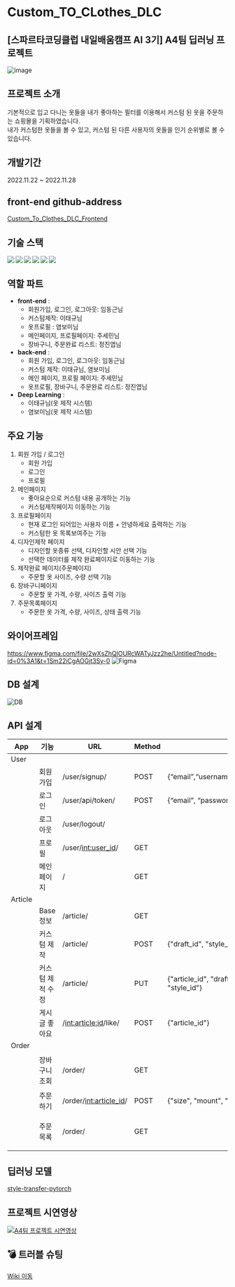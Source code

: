 # Custom_TO_CLothes_DLC
## [스파르타코딩클럽 내일배움캠프 AI 3기] A4팀 딥러닝 프로젝트
![image](https://user-images.githubusercontent.com/113073174/204189210-e56ca6e8-f649-41a5-83a9-0dc14ba562d3.png)

## 프로젝트 소개
기본적으로 입고 다니는 옷들을 내가 좋아하는 필터를 이용해서 커스텀 된 옷을 주문하는 쇼핑몰을 기획하였습니다.  
내가 커스텀한 옷들을 볼 수 있고, 커스텀 된 다른 사용자의 옷들을 인기 순위별로 볼 수 있습니다.

## 개발기간
2022.11.22 ~ 2022.11.28
## front-end github-address
[Custom_To_Clothes_DLC_Frontend](https://github.com/marinred/Custom_To_Clothes_DLC_Frontend)

## 기술 스택
<img src="https://img.shields.io/badge/Python-3776AB?style=for-the-badge&logo=Python&logoColor=white" align='left'/>
<img src="https://img.shields.io/badge/django-092E20?style=for-the-badge&logo=django&logoColor=white" align='left'/>
<img src="https://img.shields.io/badge/html5-E34F26?style=for-the-badge&logo=html5&logoColor=white" align='left'>
<img src="https://img.shields.io/badge/javascript-F7DF1E?style=for-the-badge&logo=javascript&logoColor=black" align='left'>
<img src="https://img.shields.io/badge/github-181717?style=for-the-badge&logo=github&logoColor=white" align='left'>
<img src="https://img.shields.io/badge/git-F05032?style=for-the-badge&logo=git&logoColor=white" align='left'><br>


## 역할 파트
- **front-end** :
  - 회원가입, 로그인, 로그아웃: 임동근님
  - 커스텀제작: 이태규님
  - 옷프로필 : 염보미님
  - 메인페이지, 프로필페이지: 주세민님
  - 장바구니, 주문완료 리스트: 정진엽님
- **back-end** :
  - 회원 가입, 로그인, 로그아웃: 임동근님
  - 커스텀 제작: 이태규님, 염보미님
  - 메인 페이지, 프로필 페이지: 주세민님
  - 옷프로필, 장바구니, 주문완료 리스트: 정진엽님
- **Deep Learning** :
  - 이태규님(옷 제작 시스템)
  - 염보미님(옷 제작 시스템)
  
## 주요 기능
1. 회원 가입 / 로그인
    - 회원 가입
    - 로그인
    - 프로필   
2. 메인페이지
    - 좋아요순으로 커스텀 내용 공개하는 기능
    - 커스텀제작페이지 이동하는 기능
3. 프로필페이지
    - 현재 로그인 되어있는 사용자 이름 + 안녕하세요 출력하는 기능
    - 커스텀한 옷 목록보여주는 기능
4. 디자인제작 페이지
    - 디자인할 옷종류 선택, 디자인할 시안 선택 기능
    - 선택한 데이터를 제작 완료페이지로 이동하는 기능  
5. 제작완료 페이지(주문페이지)
    - 주문할 옷 사이즈, 수량 선택 기능
6. 장바구니페이지
    - 주문할 옷 가격, 수량, 사이즈 출력 기능
7. 주문목록페이지
    - 주문한 옷 가격, 수량, 사이즈, 상태 출력 기능
   
    
## 와이어프레임
https://www.figma.com/file/2wXsZhQlOURcWATyJzz2he/Untitled?node-id=0%3A1&t=1Sm22iCgAOGjt3Sy-0
![Figma](https://user-images.githubusercontent.com/112370211/204183124-1c8f9175-e3b6-49a4-bb6d-fed04774f3df.png)


## DB 설계
![DB](https://user-images.githubusercontent.com/112370211/204172591-0b4f8b0a-481b-49ae-abb5-b72deec6caf2.jpg)

## API 설계
| App | 기능 | URL | Method | Request | Response |
| --- | --- | --- | --- | --- | --- |
| User |  |  |  |  |  |
|  | 회원가입 | /user/signup/ | POST | {“email”,“username”,“password”,”password2”} | status:200<br>"result": "ok" |
|  | 로그인 | /user/api/token/ | POST | {“email”, “password”} |  |
|  | 로그아웃 | /user/logout/ |  |  |  |
|  | 프로필 | /user/<int:user_id>/ | GET |  | {"id", "article_image"} |
|  | 메인페이지 | / | GET |  | {"id", "article_image", "likes_count"} |
| Article |  |  |  |  |  |
|  | Base 정보 | /article/| GET |  | {“draft”, "style"} |
|  | 커스텀 제작 | /article/ | POST | {"draft_id", "style_image", "style_id"} | {“article”} |
|  | 커스텀 제적 수정 | /article/ | PUT | {"article_id", "draft_id", "style_image", "style_id"} | {“article”} |
|  | 게시글 좋아요 | /<int:article:id>/like/| POST | {"article_id"} | {"좋아요 등록(취소) 완료"} |
| Order |  |  |  |  |  |
|  | 장바구니 조회 | /order/ | GET |  | {"id", "article_user", "mount", "size", "price"} |
|  | 주문하기 | /order/<int:article_id>/ | POST | {"size", "mount", "status"} | {"order"} |
|  | 주문목록 | /order/ | GET |  | {"id", "article_user", "mount", "size", "price"} |  |

## 딥러닝 모델
[style-transfer-pytorch](https://github.com/crowsonkb/style-transfer-pytorch)

## 프로젝트 시연영상
[![A4팀 프로젝트 시연영상](https://user-images.githubusercontent.com/113073174/204188971-949176c9-1b0e-471b-90e2-c257f54d5ac9.png)](https://www.youtube.com/watch?v=dH_CHanu6E4)

## 💣 트러블 슈팅
[Wiki 이동](https://github.com/marinred/Custom_To_Clothes_DLC_Backend/wiki/TroubleShooting)
